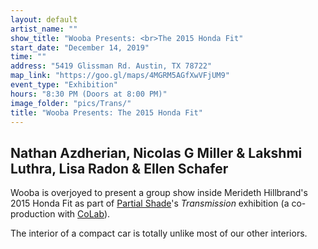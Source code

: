 ```yaml
---
layout: default
artist_name: ""
show_title: "Wooba Presents: <br>The 2015 Honda Fit"
start_date: "December 14, 2019"
time: ""
address: "5419 Glissman Rd. Austin, TX 78722"
map_link: "https://goo.gl/maps/4MGRM5AGfXwVFjUM9"
event_type: "Exhibition"
hours: "8:30 PM (Doors at 8:00 PM)"
image_folder: "pics/Trans/"
title: "Wooba Presents: The 2015 Honda Fit"
---
```

## Nathan Azdherian, Nicolas G Miller & Lakshmi Luthra, Lisa Radon & Ellen Schafer

Wooba is overjoyed to present a group show inside Merideth Hillbrand's 2015 Honda Fit as part of [Partial Shade](https://partialshade.info/)'s *Transmission* exhibition (a co-production with [CoLab](https://www.co-labprojects.org/)).

The interior of a compact car is totally unlike most of our other interiors. 
